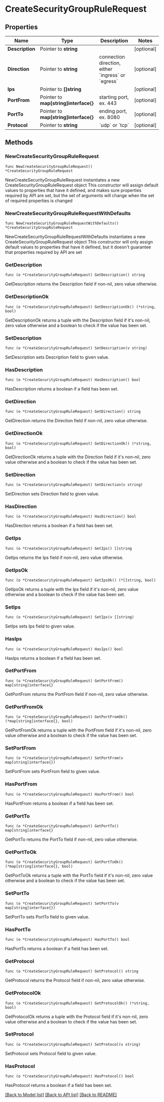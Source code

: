 # CreateSecurityGroupRuleRequest

## Properties

Name | Type | Description | Notes
------------ | ------------- | ------------- | -------------
**Description** | Pointer to **string** |  | [optional] 
**Direction** | Pointer to **string** | connection direction, either &#x60;ingress&#x60; or &#x60;egress&#x60; | [optional] 
**Ips** | Pointer to **[]string** |  | [optional] 
**PortFrom** | Pointer to **map[string]interface{}** | starting port, ex. 443 | [optional] 
**PortTo** | Pointer to **map[string]interface{}** | ending port, ex. 8080 | [optional] 
**Protocol** | Pointer to **string** | &#x60;udp&#x60; or &#x60;tcp&#x60; | [optional] 

## Methods

### NewCreateSecurityGroupRuleRequest

`func NewCreateSecurityGroupRuleRequest() *CreateSecurityGroupRuleRequest`

NewCreateSecurityGroupRuleRequest instantiates a new CreateSecurityGroupRuleRequest object
This constructor will assign default values to properties that have it defined,
and makes sure properties required by API are set, but the set of arguments
will change when the set of required properties is changed

### NewCreateSecurityGroupRuleRequestWithDefaults

`func NewCreateSecurityGroupRuleRequestWithDefaults() *CreateSecurityGroupRuleRequest`

NewCreateSecurityGroupRuleRequestWithDefaults instantiates a new CreateSecurityGroupRuleRequest object
This constructor will only assign default values to properties that have it defined,
but it doesn't guarantee that properties required by API are set

### GetDescription

`func (o *CreateSecurityGroupRuleRequest) GetDescription() string`

GetDescription returns the Description field if non-nil, zero value otherwise.

### GetDescriptionOk

`func (o *CreateSecurityGroupRuleRequest) GetDescriptionOk() (*string, bool)`

GetDescriptionOk returns a tuple with the Description field if it's non-nil, zero value otherwise
and a boolean to check if the value has been set.

### SetDescription

`func (o *CreateSecurityGroupRuleRequest) SetDescription(v string)`

SetDescription sets Description field to given value.

### HasDescription

`func (o *CreateSecurityGroupRuleRequest) HasDescription() bool`

HasDescription returns a boolean if a field has been set.

### GetDirection

`func (o *CreateSecurityGroupRuleRequest) GetDirection() string`

GetDirection returns the Direction field if non-nil, zero value otherwise.

### GetDirectionOk

`func (o *CreateSecurityGroupRuleRequest) GetDirectionOk() (*string, bool)`

GetDirectionOk returns a tuple with the Direction field if it's non-nil, zero value otherwise
and a boolean to check if the value has been set.

### SetDirection

`func (o *CreateSecurityGroupRuleRequest) SetDirection(v string)`

SetDirection sets Direction field to given value.

### HasDirection

`func (o *CreateSecurityGroupRuleRequest) HasDirection() bool`

HasDirection returns a boolean if a field has been set.

### GetIps

`func (o *CreateSecurityGroupRuleRequest) GetIps() []string`

GetIps returns the Ips field if non-nil, zero value otherwise.

### GetIpsOk

`func (o *CreateSecurityGroupRuleRequest) GetIpsOk() (*[]string, bool)`

GetIpsOk returns a tuple with the Ips field if it's non-nil, zero value otherwise
and a boolean to check if the value has been set.

### SetIps

`func (o *CreateSecurityGroupRuleRequest) SetIps(v []string)`

SetIps sets Ips field to given value.

### HasIps

`func (o *CreateSecurityGroupRuleRequest) HasIps() bool`

HasIps returns a boolean if a field has been set.

### GetPortFrom

`func (o *CreateSecurityGroupRuleRequest) GetPortFrom() map[string]interface{}`

GetPortFrom returns the PortFrom field if non-nil, zero value otherwise.

### GetPortFromOk

`func (o *CreateSecurityGroupRuleRequest) GetPortFromOk() (*map[string]interface{}, bool)`

GetPortFromOk returns a tuple with the PortFrom field if it's non-nil, zero value otherwise
and a boolean to check if the value has been set.

### SetPortFrom

`func (o *CreateSecurityGroupRuleRequest) SetPortFrom(v map[string]interface{})`

SetPortFrom sets PortFrom field to given value.

### HasPortFrom

`func (o *CreateSecurityGroupRuleRequest) HasPortFrom() bool`

HasPortFrom returns a boolean if a field has been set.

### GetPortTo

`func (o *CreateSecurityGroupRuleRequest) GetPortTo() map[string]interface{}`

GetPortTo returns the PortTo field if non-nil, zero value otherwise.

### GetPortToOk

`func (o *CreateSecurityGroupRuleRequest) GetPortToOk() (*map[string]interface{}, bool)`

GetPortToOk returns a tuple with the PortTo field if it's non-nil, zero value otherwise
and a boolean to check if the value has been set.

### SetPortTo

`func (o *CreateSecurityGroupRuleRequest) SetPortTo(v map[string]interface{})`

SetPortTo sets PortTo field to given value.

### HasPortTo

`func (o *CreateSecurityGroupRuleRequest) HasPortTo() bool`

HasPortTo returns a boolean if a field has been set.

### GetProtocol

`func (o *CreateSecurityGroupRuleRequest) GetProtocol() string`

GetProtocol returns the Protocol field if non-nil, zero value otherwise.

### GetProtocolOk

`func (o *CreateSecurityGroupRuleRequest) GetProtocolOk() (*string, bool)`

GetProtocolOk returns a tuple with the Protocol field if it's non-nil, zero value otherwise
and a boolean to check if the value has been set.

### SetProtocol

`func (o *CreateSecurityGroupRuleRequest) SetProtocol(v string)`

SetProtocol sets Protocol field to given value.

### HasProtocol

`func (o *CreateSecurityGroupRuleRequest) HasProtocol() bool`

HasProtocol returns a boolean if a field has been set.


[[Back to Model list]](../README.md#documentation-for-models) [[Back to API list]](../README.md#documentation-for-api-endpoints) [[Back to README]](../README.md)



